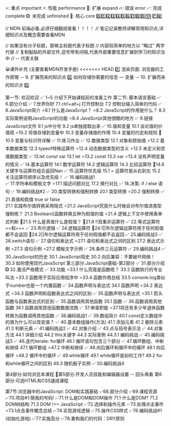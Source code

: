 ⭐: 重点 important
⚡: 性能 performance
🎨: 扩展 expand
🔥: 错误 error
✅: 完成 complete
❎: 未完成 unfinished
🌟: 核心 core
0️⃣1️⃣2️⃣3️⃣4️⃣5️⃣6️⃣7️⃣8️⃣9️⃣🔟
*️⃣#️⃣

// MDN 前端必备,必须仔细翻阅查看！！！！
// 笔记记录教师讲解常用知识点,详细知识点及概念需要查看MDN

// 如果没有分子标题，那嘛主标题代表子标题
// 内容较简单的地方以 "略过" 两字代替
// 复制黏贴的外部文件,逗号带有间隔,代表外部重要信息扩展到学习的知识当中
// -- 代表关联

😀课外补充 (主要查看MDN开发手册)
<<<<<<< HEAD
1️⃣ 渲染页面: 浏览器的工作原理 -- 9. 扩展而来的知识点
2️⃣ 如何存储你需要的信息 — 变量 -- 10. 扩展而来的知识点
3️⃣ 


第一节: 欢迎欢迎
✅ 1~5 介绍下开始课程前的准备工作
第二节: 脚本语言基础
✅ 6.部分介绍
✅ 7.世界你好
     7.1 ctrl+alt+j 打开控制台
     7.2 控制台输入简单的代码
✅ 8.JavaScript简介
     ⭐8.1 什么是JavaScript？
     ⭐8.2 JavaScript的作用是什么？
     8.3 实际案例说明JavaScript的功能
     ⭐8.4 JavaScript其他很酷的地方
✅ 9.链接JavaScript文件
     9.1 js中分号
     9.2 js单独提取出来
✅ 10.值和变量
      10.1 谈论值的价值观
      ⭐10.2 将值存储到变量中
      10.3 变量存储值的作用
      10.4 变量的约定和规则
      🎨10.5 变量与标识符详解
✅ 11.练习作业
✅ 12.数据类型
      12.1 对象和原始值
      ⭐12.2 基本数据类型
      12.3 typeof特殊运算符
      ⭐12.4 动态数据类型的含义
      ⭐12.5 未定义和空值数据类型
✅ 13.let const var
      13.1 let
      ⭐13.2 const
      13.3 var
      ⭐13.4 没有声明变量的情况
✅ 14.基本运算符
      14.1 数学运算符
      14.2 逻辑运算符
      14.3 比较运算符
      🎨14.6 关键字与运算符组合返回Nan
✅ 15.运算符优先级
      15.1 = 运算符是从右到左
      15.2 关注运算符顺序以及优先级！
✅ 16.编码挑战1      
✅ 17.字符串和模板文字
      ⭐17.1 描述问题对比
      17.2 换行对比
✅ 18.决策: if / else 语句
✅ 19.编码挑战#2
✅ 20.类型转换和强制转换 
      20.1 类型转换
      ⭐20.2 强制转换
✅ 21.真值和假值 true or false    
      21.1 实践布尔值转换采用隐式
      ⭐21.2 JavaScript究竟什么时候会对布尔值进类型强制呢？
      21.3 Boolean()函数转换五种为假值的值
      ⭐21.4 逻辑上下文中使用表单式判断
      🎨21.5 什么是真值什么是假值？
      🎨21.6 !!双重非运算符
✅ 22.等式运算符==和===
✅ 23.布尔逻辑
✅ 24.逻辑运算符
      🎨24.1||布尔逻辑运算符用于任何假值都不会返回
      🎨24.2||布尔逻辑运算符用于任何假值都不会返回
✅ 25.编码挑战3
✅ 26.switch语句
✅ 27.语句和表达式
      ⭐27.1 语句和表达式之间的区别
      27.2 表达式示例
      ⭐27.3 语句示例
      ⭐27.2 模板文字示例
✅ 28.条件三元运算符
✅ 29.编码挑战4
✅ 30.JavaScript的历史
      30.1 JavaScript简史
      30.2 向后兼容：不要破坏网络！
      30.3 如何使用现代JavaScript
第三部分:JavaScript基础-第2部分
✅ 31.部分介绍
❎ 32.激活严格模式
✅ 33.功能
      ⭐33.1 什么究竟是函数呢？
      33.2 函数执行的专业叫法
      ⭐33.3 函数用于实际应用程序中
      ⭐33.4 函数作用总结
      33.5 console.log类似于number也是一个内置函数
✅ 34.函数声明与表达式
      34.1 函数声明
      ⭐34.2 表达式
      ⭐34.3 函数声明和函数表达式之间的区别
✅ 35.函数声明与表达式
      ⭐35.1 箭头函数与函数表达式的区别
✅ 35.函数调用其他函数
      35.1 函数
✅ 36.函数调用其他函数
      36.1 函数调用其他函数数据流图
✅ 37.审查职能
      ⭐37.1将还有多少年退休函数转换为函数调用其他函数
✅ 38.编码挑战1
✅ 39.数组简介
       40.1 const定义数组中的值为什么可以改变值？
✅ 40.基本数组操作(方法)
       41.1 添加元素
       41.2 删除元素
       41.3 判断元素
✅ 41.编码挑战2
✅ 42.对象介绍
✅ 43.点与括号表示法
✅ 44.对象方法
      44.1 详细介绍
      44.2 this关键字
      44.3 实际案例
          44.3.1 编码挑战
✅ 45.编码挑战3
✅ 46.迭代iterate: for循环
      46.1 循环语句包含三个部分
✅ 47.循环数组、中断和继续
      47.1 循环数组
      ⭐47.2 中断和继续
✅ 48.向后循环和循环中的循环
      48.1 向后循环
      ⭐48.2 循环中的循环
✅ 49.while循环
      49.1 while循环是如何工作?
      49.2 for和while循环之间的区别
      49.3 随机骰子实例
✅ 50.编码挑战4

第4部分:如何浏览本课程
🤡第5部分:开发人员技能和编辑器设置 -- 回头再看
第6部分:可选HTML和CSS速成课程

第7节:浏览器中的JavaScript: DOM和实践基础
✅68.部分介绍
✅69.课程资源
✅70.项目#1:猜我的号码!
✅71.什么是DOM和DOM操作
     71.1 什么是DOM?
     71.2 DOM树结构
     71.3 DOM !== JavaScript
✅72.选择和操作元素
✅73.处理点击事件
     ⭐73.1点击事件概念总结
✅74.实现游戏逻辑
✅75.操作CSS样式
✅76.编码挑战#1 (初始化游戏)
✅77.实施高分
✅78.重构我们的代码：DRY原则




